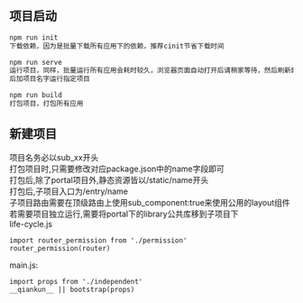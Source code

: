 ## 项目启动

```bash
npm run init
下载依赖，因为是批量下载所有应用下的依赖，推荐cinit节省下载时间

npm run serve
运行项目，同样，批量运行所有应用会耗时较久，浏览器页面自动打开后请稍家等待，然后刷新即可
后加项目名字运行指定项目

npm run build
打包项目，打包所有应用
```

## 新建项目
项目名务必以sub_xx开头  
打包项目时,只需要修改对应package.json中的name字段即可  
打包后,除了portal项目外,静态资源皆以/static/name开头  
打包后,子项目入口为/entry/name  
子项目路由需要在顶级路由上使用sub_component:true来使用公用的layout组件  
若需要项目独立运行,需要将portal下的library公共库移到子项目下  
life-cycle.js 
```
import router_permission from './permission'  
router_permission(router)  
``` 
main.js:
``` 
import props from './independent'  
__qiankun__ || bootstrap(props)  
``` 
